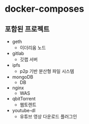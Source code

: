 # docker-composes
## 포함된 프로젝트
- geth
  - 이더리움 노드
- gitlab
  - 깃랩 서버
- ipfs
  - p2p 기반 분산형 파일 시스템
- mongoDB
  - DB
- nginx
  - WAS
- qbitTorrent
  - 웹토렌트
- youtube-dl
  - 유튜브 영상 다운로드 플러그인
